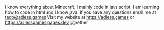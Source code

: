  I know everything about Minecraft. I mainly code in java script. I am learning how to code in html and I know java.
 If you have any questions email me at taco@adless.games
 Visit my website at https://adless.games or https://adlessgames.pages.dev
  ![nether](https://user-images.githubusercontent.com/79541546/141400229-c5981598-e233-4bd4-8876-83d5e3cd2a1e.png)
